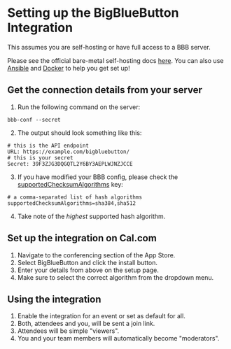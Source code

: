 # Setting up the BigBlueButton Integration

This assumes you are self-hosting or have full access to a BBB server.

Please see the official bare-metal self-hosting docs [here](https://docs.bigbluebutton.org/administration/install). You can also use [Ansible](https://docs.bigbluebutton.org/administration/install#ansible) and [Docker](https://github.com/bigbluebutton/docker#install) to help you get set up!

## Get the connection details from your server

1. Run the following command on the server:
```
bbb-conf --secret
```
2. The output should look something like this:
```env
# this is the API endpoint
URL: https://example.com/bigbluebutton/
# this is your secret
Secret: 39F3ZJG3DQGQTL2Y6BY3AEPLWJNZJCCE
```
3. If you have modified your BBB config, please check the [supportedChecksumAlgorithms](https://docs.bigbluebutton.org/administration/customize/#other-meeting-configs-available:~:text=supportedChecksumAlgorithms) key:
```env
# a comma-separated list of hash algorithms
supportedChecksumAlgorithms=sha384,sha512
```
4. Take note of the *highest* supported hash algorithm.

## Set up the integration on Cal.com

1. Navigate to the conferencing section of the App Store.
2. Select BigBlueButton and click the install button.
3. Enter your details from above on the setup page.
4. Make sure to select the correct algorithm from the dropdown menu.

## Using the integration

1. Enable the integration for an event or set as default for all.
2. Both, attendees and you, will be sent a join link.
3. Attendees will be simple "viewers".
4. You and your team members will automatically become "moderators".
